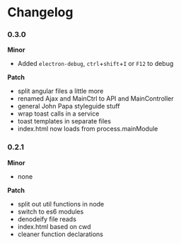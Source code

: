 # Changelog

### 0.3.0

**Minor**

- Added `electron-debug`, `ctrl`+`shift`+`I` or `F12` to debug

**Patch**

- split angular files a little more
- renamed Ajax and MainCtrl to API and MainController
- general John Papa styleguide stuff
- wrap toast calls in a service
- toast templates in separate files
- index.html now loads from process.mainModule

### 0.2.1

**Minor**

- none

**Patch**

- split out util functions in node
- switch to es6 modules
- denodeify file reads
- index.html based on cwd
- cleaner function declarations
